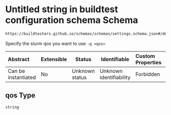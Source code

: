 # Untitled string in buildtest configuration schema Schema

```txt
https://buildtesters.github.io/schemas/schemas/settings.schema.json#/definitions/slurm/properties/qos
```

Specify the slurm qos you want to use `-q <qos>`


| Abstract            | Extensible | Status         | Identifiable            | Custom Properties | Additional Properties | Access Restrictions | Defined In                                                                   |
| :------------------ | ---------- | -------------- | ----------------------- | :---------------- | --------------------- | ------------------- | ---------------------------------------------------------------------------- |
| Can be instantiated | No         | Unknown status | Unknown identifiability | Forbidden         | Allowed               | none                | [settings.schema.json\*](../out/settings.schema.json "open original schema") |

## qos Type

`string`
